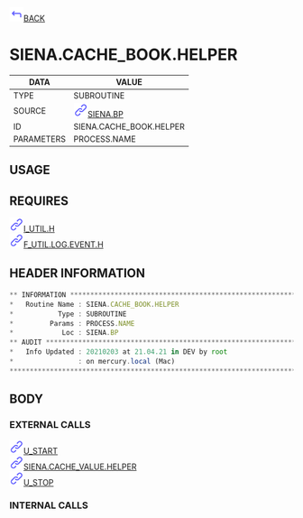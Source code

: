 <img src="../.resources/themes/unicons-line-6563ff/corner-up-left-alt.svg" alt="BACK" width="25" />[BACK](../DOCS/SIENA.BP.md)  
# SIENA.CACHE_BOOK.HELPER  
|DATA|VALUE|
| --- | --- |
|TYPE|SUBROUTINE|
|SOURCE|<img src="../.resources/themes/unicons-line-6563ff/link.svg" alt="SIENA.BP" width="25" />[SIENA.BP](../DOCS/SIENA.BP.md)|
|ID|SIENA.CACHE_BOOK.HELPER|
|PARAMETERS|PROCESS.NAME|
    
## USAGE  
  
## REQUIRES  
<img src="../.resources/themes/unicons-line-6563ff/link.svg" alt="I_UTIL.H" width="25" />[I_UTIL.H](../DOCS.PAGE/I_UTIL.H.md)  
<img src="../.resources/themes/unicons-line-6563ff/link.svg" alt="F_UTIL.LOG.EVENT.H" width="25" />[F_UTIL.LOG.EVENT.H](../DOCS.PAGE/F_UTIL.LOG.EVENT.H.md)  
    
## HEADER INFORMATION  
```javascript
** INFORMATION ****************************************************************
*   Routine Name : SIENA.CACHE_BOOK.HELPER
*           Type : SUBROUTINE
*         Params : PROCESS.NAME
*            Loc : SIENA.BP
** AUDIT **********************************************************************
*   Info Updated : 20210203 at 21.04.21 in DEV by root
*                : on mercury.local (Mac)
*******************************************************************************

```
## BODY  
### EXTERNAL CALLS  
<img src="../.resources/themes/unicons-line-6563ff/link.svg" alt="U_START" width="25" />[U_START](../DOCS.PAGE/U_START.md)  
<img src="../.resources/themes/unicons-line-6563ff/link.svg" alt="SIENA.CACHE_VALUE.HELPER" width="25" />[SIENA.CACHE_VALUE.HELPER](../DOCS.PAGE/SIENA.CACHE_VALUE.HELPER.md)  
<img src="../.resources/themes/unicons-line-6563ff/link.svg" alt="U_STOP" width="25" />[U_STOP](../DOCS.PAGE/U_STOP.md)  
### INTERNAL CALLS  
  
